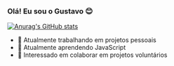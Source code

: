 ### Olá! Eu sou o Gustavo 😊

[![Anurag's GitHub stats](https://github-readme-stats.vercel.app/api?username=gustavonrails)](https://github.com/anuraghazra/github-readme-stats)

- 🔭 Atualmente trabalhando em projetos pessoais
- 🌱 Atualmente aprendendo JavaScript
- 👯 Interessado em colaborar em projetos voluntários
